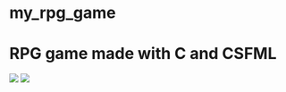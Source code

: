 # my_rpg_game


<h1>RPG game made with C and CSFML</h1>

<img src="https://github.com/Najada/my_rpg_game/blob/master/v.gif">
<img src="https://github.com/Najada/my_rpg_game/blob/master/v1.gif">
    